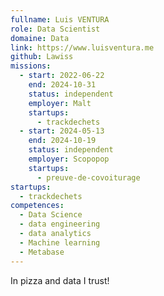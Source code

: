 ```yaml
---
fullname: Luis VENTURA
role: Data Scientist
domaine: Data
link: https://www.luisventura.me
github: Lawiss
missions:
  - start: 2022-06-22
    end: 2024-10-31
    status: independent
    employer: Malt
    startups:
      - trackdechets
  - start: 2024-05-13
    end: 2024-10-19
    status: independent
    employer: Scopopop
    startups:
      - preuve-de-covoiturage
startups:
  - trackdechets
competences:
  - Data Science
  - data engineering
  - data analytics
  - Machine learning
  - Metabase
---
```

In pizza and data I trust!